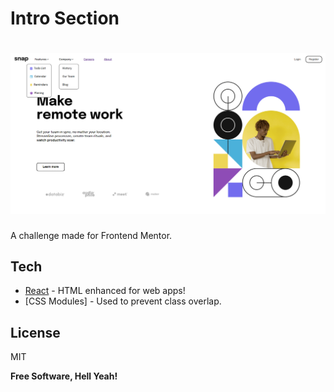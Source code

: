 # Intro Section

# ![preview](./src/assets/screenshot.png)

A challenge made for Frontend Mentor.

<!-- > Check it out: [https://FlashCodX.github.io/time-tracking-dashboard/](https://FlashCodX.github.io/time-tracking-dashboard/) -->

## Tech

- [React] - HTML enhanced for web apps!
- [CSS Modules] - Used to prevent class overlap.

## License

MIT

**Free Software, Hell Yeah!**

[react]: https://reactjs.org/
